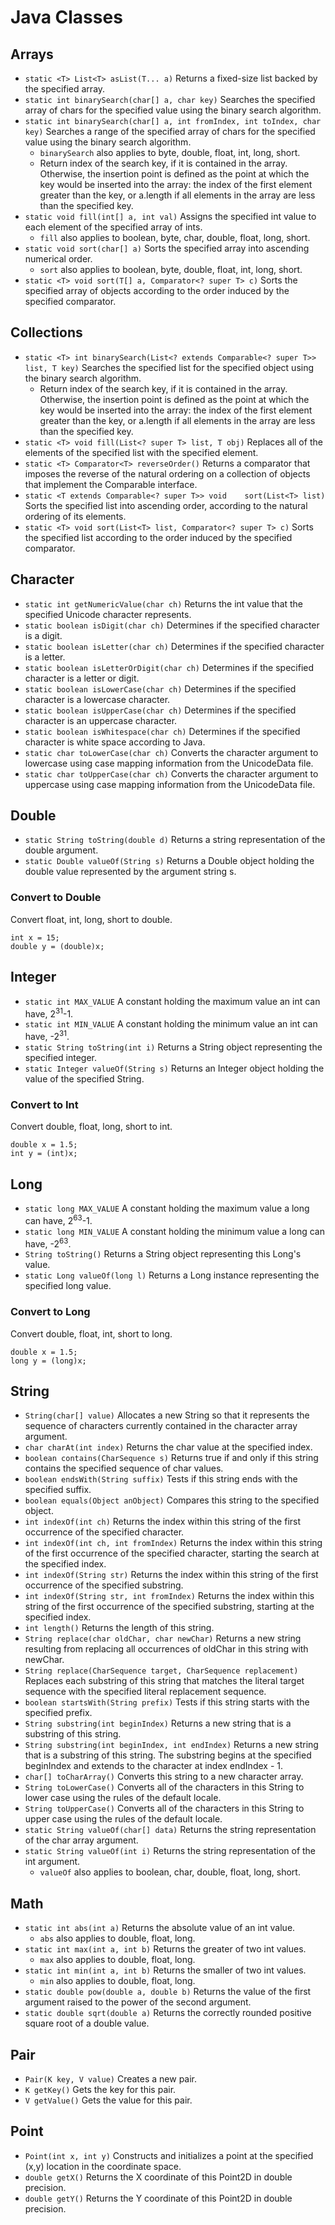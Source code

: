 # Java Classes
## Arrays
* `static <T> List<T> asList(T... a)` Returns a fixed-size list backed by the specified array.
* `static int binarySearch(char[] a, char key)` Searches the specified array of chars for the specified value using the binary search algorithm.
* `static int binarySearch(char[] a, int fromIndex, int toIndex, char key)` Searches a range of the specified array of chars for the specified value using the binary search algorithm.
  * `binarySearch` also applies to byte, double, float, int, long, short.
  * Return index of the search key, if it is contained in the array. Otherwise, the insertion point is defined as the point at which the key would be inserted into the array: the index of the first element greater than the key, or a.length if all elements in the array are less than the specified key.
* `static void fill(int[] a, int val)` Assigns the specified int value to each element of the specified array of ints.
  * `fill` also applies to boolean, byte, char, double, float, long, short.
* `static void sort(char[] a)` Sorts the specified array into ascending numerical order.
  * `sort` also applies to boolean, byte, double, float, int, long, short.
* `static <T> void sort(T[] a, Comparator<? super T> c)` Sorts the specified array of objects according to the order induced by the specified comparator.
## Collections
* `static <T> int binarySearch(List<? extends Comparable<? super T>> list, T key)` Searches the specified list for the specified object using the binary search algorithm.
  * Return index of the search key, if it is contained in the array. Otherwise, the insertion point is defined as the point at which the key would be inserted into the array: the index of the first element greater than the key, or a.length if all elements in the array are less than the specified key.
* `static <T> void fill(List<? super T> list, T obj)` Replaces all of the elements of the specified list with the specified element.
* `static <T> Comparator<T> reverseOrder()` Returns a comparator that imposes the reverse of the natural ordering on a collection of objects that implement the Comparable interface.
* `static <T extends Comparable<? super T>> void	sort(List<T> list)` Sorts the specified list into ascending order, according to the natural ordering of its elements.
* `static <T> void sort(List<T> list, Comparator<? super T> c)` Sorts the specified list according to the order induced by the specified comparator.
## Character
* `static int getNumericValue(char ch)` Returns the int value that the specified Unicode character represents.
* `static boolean isDigit(char ch)` Determines if the specified character is a digit.
* `static boolean isLetter(char ch)` Determines if the specified character is a letter.
* `static boolean isLetterOrDigit(char ch)` Determines if the specified character is a letter or digit.
* `static boolean isLowerCase(char ch)` Determines if the specified character is a lowercase character.
* `static boolean isUpperCase(char ch)` Determines if the specified character is an uppercase character.
* `static boolean isWhitespace(char ch)` Determines if the specified character is white space according to Java.
* `static char toLowerCase(char ch)` Converts the character argument to lowercase using case mapping information from the UnicodeData file.
* `static char toUpperCase(char ch)` Converts the character argument to uppercase using case mapping information from the UnicodeData file.
## Double
* `static String toString(double d)` Returns a string representation of the double argument.
* `static Double valueOf(String s)` Returns a Double object holding the double value represented by the argument string s.
### Convert to Double
Convert float, int, long, short to double.
```
int x = 15;
double y = (double)x;
```
## Integer
* `static int MAX_VALUE` A constant holding the maximum value an int can have, 2<sup>31</sup>-1.
* `static int MIN_VALUE` A constant holding the minimum value an int can have, -2<sup>31</sup>.
* `static String toString(int i)` Returns a String object representing the specified integer.
* `static Integer valueOf(String s)` Returns an Integer object holding the value of the specified String.
### Convert to Int
Convert double, float, long, short to int.
```
double x = 1.5;
int y = (int)x;
```
## Long
* `static long MAX_VALUE` A constant holding the maximum value a long can have, 2<sup>63</sup>-1.
* `static long MIN_VALUE` A constant holding the minimum value a long can have, -2<sup>63</sup>.
* `String toString()` Returns a String object representing this Long's value.
* `static Long valueOf(long l)` Returns a Long instance representing the specified long value.
### Convert to Long
Convert double, float, int, short to long.
```
double x = 1.5;
long y = (long)x;
```
## String
* `String(char[] value)` Allocates a new String so that it represents the sequence of characters currently contained in the character array argument.
* `char charAt(int index)` Returns the char value at the specified index.
* `boolean contains(CharSequence s)` Returns true if and only if this string contains the specified sequence of char values.
* `boolean endsWith(String suffix)` Tests if this string ends with the specified suffix.
* `boolean equals(Object anObject)` Compares this string to the specified object.
* `int indexOf(int ch)` Returns the index within this string of the first occurrence of the specified character.
* `int indexOf(int ch, int fromIndex)` Returns the index within this string of the first occurrence of the specified character, starting the search at the specified index.
* `int indexOf(String str)` Returns the index within this string of the first occurrence of the specified substring.
* `int indexOf(String str, int fromIndex)` Returns the index within this string of the first occurrence of the specified substring, starting at the specified index.
* `int length()` Returns the length of this string.
* `String replace(char oldChar, char newChar)` Returns a new string resulting from replacing all occurrences of oldChar in this string with newChar.
* `String replace(CharSequence target, CharSequence replacement)` Replaces each substring of this string that matches the literal target sequence with the specified literal replacement sequence.
* `boolean startsWith(String prefix)` Tests if this string starts with the specified prefix.
* `String substring(int beginIndex)` Returns a new string that is a substring of this string.
* `String substring(int beginIndex, int endIndex)` Returns a new string that is a substring of this string. The substring begins at the specified beginIndex and extends to the character at index endIndex - 1. 
* `char[] toCharArray()` Converts this string to a new character array.
* `String toLowerCase()` Converts all of the characters in this String to lower case using the rules of the default locale.
* `String toUpperCase()` Converts all of the characters in this String to upper case using the rules of the default locale.
* `static String valueOf(char[] data)` Returns the string representation of the char array argument.
* `static String valueOf(int i)` Returns the string representation of the int argument.
  * `valueOf` also applies to boolean, char, double, float, long, short.
## Math
* `static int abs(int a)` Returns the absolute value of an int value.
  * `abs` also applies to double, float, long.
* `static int max(int a, int b)` Returns the greater of two int values.
  * `max` also applies to double, float, long.
* `static int min(int a, int b)` Returns the smaller of two int values.
  * `min` also applies to double, float, long.
* `static double pow(double a, double b)` Returns the value of the first argument raised to the power of the second argument.
* `static double sqrt(double a)` Returns the correctly rounded positive square root of a double value.
## Pair
* `Pair(K key, V value)` Creates a new pair.
* `K getKey()` Gets the key for this pair.
* `V getValue()` Gets the value for this pair.
## Point
* `Point(int x, int y)` Constructs and initializes a point at the specified (x,y) location in the coordinate space.
* `double getX()` Returns the X coordinate of this Point2D in double precision.
* `double getY()` Returns the Y coordinate of this Point2D in double precision.
